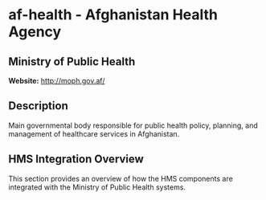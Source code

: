 # af-health - Afghanistan Health Agency

## Ministry of Public Health

**Website:** http://moph.gov.af/

## Description

Main governmental body responsible for public health policy, planning, and management of healthcare services in Afghanistan.

## HMS Integration Overview

This section provides an overview of how the HMS components are integrated with the Ministry of Public Health systems.
